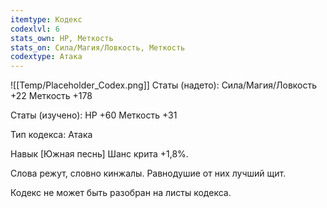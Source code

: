```yaml
---
itemtype: Кодекс
codexlvl: 6
stats_own: HP, Меткость
stats_on: Сила/Магия/Ловкость, Меткость
codextype: Атака
---
```

![[Temp/Placeholder_Codex.png]]
Статы (надето):
Сила/Магия/Ловкость +22
Меткость +178

Статы (изучено):
HP +60
Меткость +31

Тип кодекса: Атака


Навык
[Южная песнь]
Шанс крита +1,8%.

Слова режут, словно кинжалы.
Равнодушие от них лучший щит.

Кодекс не может быть разобран на листы кодекса.
